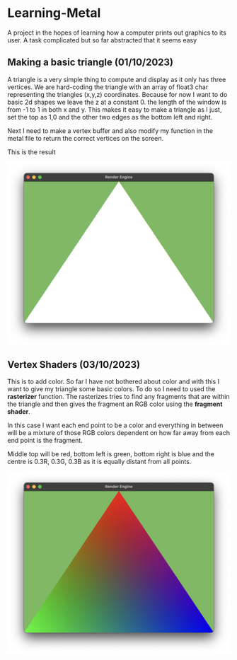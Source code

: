 # Learning-Metal

A project in the hopes of learning how a computer prints out graphics to its user. A task complicated but so far abstracted that it seems easy

## Making a basic triangle (01/10/2023)

A triangle is a very simple thing to compute and display as it only has three vertices. We are hard-coding the triangle with an array of float3 char representing the triangles (x,y,z) coordinates. Because for now I want to do basic 2d shapes we leave the z at a constant 0. the length of the window is from -1 to 1 in both x and y. This makes it easy to make a triangle as I just, set the top as 1,0 and the other two edges as the bottom left and right.

Next I need to make a vertex buffer and also modify my function in the metal file to return the correct vertices on the screen.

This is the result

![First triangle](Images/first_trianlge.png)


## Vertex Shaders (03/10/2023)

This is to add color. So far I have not bothered about color and with this I want to give my triangle some basic colors.
To do so I need to used the **rasterizer** function. The rasterizes tries to find any fragments that are within the triangle and
then gives the fragment an RGB color using the **fragment shader**. 

In this case I want each end point to be a color and everything in between will be a mixture of those RGB colors dependent on
how far away from each end point is the fragment.

Middle top will be red, bottom left is green, bottom right is blue and the centre is 0.3R, 0.3G, 0.3B as it is equally distant
from all points.

![Colorful triangle](Images/colorful_triangle.png)
